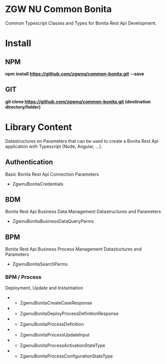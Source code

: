 # ZGW NU Common Bonita
Common Typescript Classes and Types for Bonita Rest Api Development. 

# Install
## NPM
__npm install https://github.com/zgwnu/common-bonita.git --save__
## GIT
__git clone https://github.com/zgwnu/common-bonita.git (destination directory/folder)__

# Library Content
Datastructures en Parameters that can be used to create a Bonita Rest Api application with Typescript (Node, Angular, ...).

## Authentication
Basic Bonita Rest Api Connection Parameters
* ZgwnuBonitaCredentials

## BDM
Bonita Rest Api Business Data Management Datastructures and Parameters
* ZgwnuBonitaBusinessDataQueryParms

## BPM
Bonita Rest Api Business Process Management Datastuctures and Parameters
* ZgwnuBonitaSearchParms
### BPM / Process
Deployment, Update and Instantiation
* * ZgwnuBonitaCreateCaseResponse
* * ZgwnuBonitaDeployProcessDefinitionResponse
* * ZgwnuBonitaProcessDefinition
* * ZgwnuBonitaProcessUpdateInput
* * ZgwnuBonitaProcessActivationStateType
* * ZgwnuBonitaProcessConfigurationStateType
